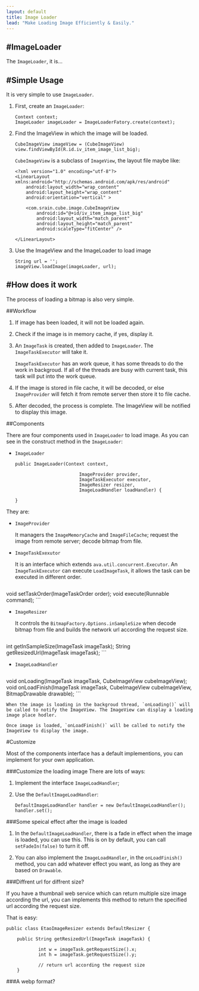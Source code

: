 ```yaml
---
layout: default
title: Image Loader
lead: "Make Loading Image Efficiently & Easily."
---
```

#ImageLoader
---
<p class='lead'>The <code>ImageLoader</code>, it is...</p>

#Simple Usage
---
<p class='lead'>It is very simple to use <code>ImageLoader</code>.</p>

1. First, create an `ImageLoader`:

    ```
    Context context;
    ImageLoader imageLoader = ImageLoaderFatory.create(context);
    ```

2. Find the ImageView in which the image will be loaded.

    ```
    CubeImageView imageView = (CubeImageView) view.findViewById(R.id.iv_item_image_list_big);
    ```

    `CubeImageView` is a subclass of `ImageView`, the layout file maybe like:

    ```
    <?xml version="1.0" encoding="utf-8"?>
    <LinearLayout xmlns:android="http://schemas.android.com/apk/res/android"
        android:layout_width="wrap_content"
        android:layout_height="wrap_content"
        android:orientation="vertical" >

        <com.srain.cube.image.CubeImageView
            android:id="@+id/iv_item_image_list_big"
            android:layout_width="match_parent"
            android:layout_height="match_parent"
            android:scaleType="fitCenter" />

    </LinearLayout>
    ```

3. Use the ImageView and the ImageLoader to load image

    ```
    String url = '';
    imageView.loadImage(imageLoader, url);
    ```

#How does it work
---
<p class='lead'>The process of loading a bitmap is also very simple.</p>

##Workflow

1.  If image has been loaded, it will not be loaded again.
2.  Check if the image is in memory cache, if yes, display it.
3.  An `ImageTask` is created, then added to `ImageLoader`. The `ImageTaskExecutor` will take it.
    
    `ImageTaskExecutor` has an work queue, it has some threads to do the work in backgroud. If all of the threads are busy with current task, this task will put into the work queue.
    
4.  If the image is stored in file cache, it will be decoded, or else `ImageProvider` will fetch it from remote server then store it to file cache.

5.  After decoded, the process is complete. The ImageView will be notified to display this image.

##Components

There are four components used in `ImageLoader` to load image. As you can see in the construct method in the `ImageLoader`:

* `ImageLoader`

    ```
    public ImageLoader(Context context, 
    
                            ImageProvider provider, 
                            ImageTaskExecutor executor, 
                            ImageResizer resizer, 
                            ImageLoadHandler loadHandler) {
        
    }
    ```

They are:

* `ImageProvider`

    It managers the `ImageMemoryCache` and `ImageFileCache`; request the image from remote server; decode bitmap from file.

* `ImageTaskExexutor`

    It is an interface which extends `ava.util.concurrent.Executor`. An `ImageTaskExecutor` can execute `LoadImageTask`, it allows the task can be executed in different order.

    ```
void setTaskOrder(ImageTaskOrder order);
void execute(Runnable command);
    ```
* `ImageResizer`
    
    It controls the `BitmapFactory.Options.inSampleSize` when decode bitmap from file and builds the network url according the request size.

    ```
int getInSampleSize(ImageTask imageTask);
String getResizedUrl(ImageTask imageTask);
    ```
* `ImageLoadHandler`

    ```
void onLoading(ImageTask imageTask, CubeImageView cubeImageView);
void onLoadFinish(ImageTask imageTask, CubeImageView cubeImageView, BitmapDrawable drawable);
    ```

    When the image is loading in the backgroud thread, `onLoading()` will be called to notify the ImageView. The ImageView can display a loading image place hodler. 

    Once image is loaded, `onLoadFinish()` will be called to notify the ImageView to display the image.

#Customize

<p class='lead'>Most of the components interface has a default implementions, you can implement for your own application.</p>

###Customize the loading image
There are lots of ways:

1. Implement the interface `ImageLoadHandler`;

2. Use the `DefaultImageLoadHandler`:

    ```
    DefaultImageLoadHandler handler = new DefaultImageLoadHandler();
    handler.set();
    ```

###Some speical effect after the image is loaded

1.  In the `DefaultImageLoadHandler`, there is a fade in effect when the image is loaded, you can use this. This is on by default, you can call `setFadeIn(false)` to turn it off.

2.  You can also implement the `ImageLoadHandler`, in the `onLoadFinish()` method, you can add whatever effect you want, as long as they are based on `Drawable`.

###Diffrent url for diffrent size?

If you have a thumbnail web service which can return multiple size image according the url, you can implements this method to return the specified url according the request size.

That is easy:

```
public class EtaoImageResizer extends DefaultResizer {

    public String getResizedUrl(ImageTask imageTask) {

            int w = imageTask.getRequestSize().x;
            int h = imageTask.getRequestSize().y;

            // return url according the request size
    }
```



###A webp format?
